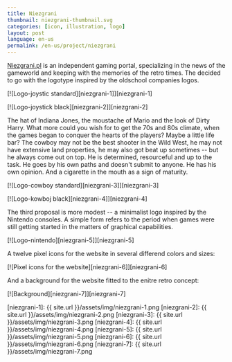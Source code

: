 ```yaml
---
title: Niezgrani
thumbnail: niezgrani-thumbnail.svg
categories: [icon, illustration, logo]
layout: post
language: en-us
permalink: /en-us/project/niezgrani
---
```


[Niezgrani.pl](http://niezgrani.pl) is an independent gaming portal, specializing in the news of the gameworld and keeping with the memories of the retro times. The decided to go with the logotype inspired by the oldschool companies logos.

[![Logo-joystic standard][niezgrani-1]][niezgrani-1]

[![Logo-joystick black][niezgrani-2]][niezgrani-2]

The hat of Indiana Jones, the moustache of Mario and the look of Dirty Harry. What more could you wish for to get the 70s and 80s climate, when the games began to conquer the hearts of the players? Maybe a little life bar? The cowboy may not be the best shooter in the Wild West, he may not have extensive land properties, he may also got beat up sometimes -- but he always come out on top. He is determined, resourceful and up to the task. He goes by his own paths and doesn't submit to anyone. He has his own opinion. And a cigarette in the mouth as a sign of maturity.

[![Logo-cowboy standard][niezgrani-3]][niezgrani-3]

[![Logo-kowboj black][niezgrani-4]][niezgrani-4]

The third proposal is more modest -- a minimalist logo inspired by the Nintendo consoles. A simple form refers to the period when games were still getting started in the matters of graphical capabilities.

[![Logo-nintendo][niezgrani-5]][niezgrani-5]

A twelve pixel icons for the website in several differend colors and sizes:

[![Pixel icons for the website][niezgrani-6]][niezgrani-6]

And a background for the website fitted to the enitre retro concept:

[![Background][niezgrani-7]][niezgrani-7]

[niezgrani-1]: {{ site.url }}/assets/img/niezgrani-1.png
[niezgrani-2]: {{ site.url }}/assets/img/niezgrani-2.png
[niezgrani-3]: {{ site.url }}/assets/img/niezgrani-3.png
[niezgrani-4]: {{ site.url }}/assets/img/niezgrani-4.png
[niezgrani-5]: {{ site.url }}/assets/img/niezgrani-5.png
[niezgrani-6]: {{ site.url }}/assets/img/niezgrani-6.png
[niezgrani-7]: {{ site.url }}/assets/img/niezgrani-7.png